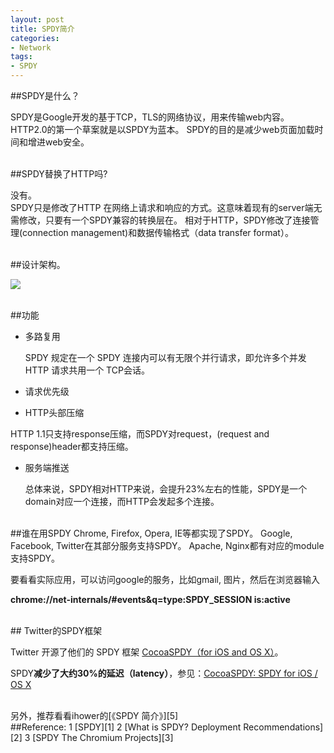 ```yaml
---
layout: post 
title: SPDY简介   
categories: 
- Network 
tags:   
- SPDY
---  
```


##SPDY是什么？

SPDY是Google开发的基于TCP，TLS的网络协议，用来传输web内容。HTTP2.0的第一个草案就是以SPDY为蓝本。
SPDY的目的是减少web页面加载时间和增进web安全。

<br>
##SPDY替换了HTTP吗?

没有。  
SPDY只是修改了HTTP 在网络上请求和响应的方式。这意味着现有的server端无需修改，只要有一个SPDY兼容的转换层在。
相对于HTTP，SPDY修改了连接管理(connection management)和数据传输格式（data transfer format）。

<br>
##设计架构。


![](http://www.cubrid.org/files/attach/images/220547/186/504/http_vs_spdy.png)

<br>
##功能

* 多路复用  

   SPDY 规定在一个 SPDY 连接内可以有无限个并行请求，即允许多个并发 HTTP 请求共用一个 TCP会话。

* 请求优先级

* HTTP头部压缩  

HTTP 1.1只支持response压缩，而SPDY对request，(request and response)header都支持压缩。

* 服务端推送

  总体来说，SPDY相对HTTP来说，会提升23%左右的性能，SPDY是一个domain对应一个连接，而HTTP会发起多个连接。

<br>
##谁在用SPDY
Chrome, Firefox, Opera, IE等都实现了SPDY。    
Google, Facebook, Twitter在其部分服务支持SPDY。  
Apache, Nginx都有对应的module支持SPDY。

要看看实际应用，可以访问google的服务，比如gmail, 图片，然后在浏览器输入

**chrome://net-internals/#events&q=type:SPDY_SESSION is:active**

<br>
## Twitter的SPDY框架

Twitter 开源了他们的 SPDY 框架 [CocoaSPDY（for iOS and OS X）][4]。  

SPDY**减少了大约30%的延迟（latency）**，参见：[CocoaSPDY: SPDY for iOS / OS X][6]

<br>
另外，推荐看看ihower的[《SPDY 简介》][5]

<br>
##Reference:
1 [SPDY][1]  
2 [What is SPDY? Deployment Recommendations][2]  
3 [SPDY The Chromium Projects][3]

[1]:http://en.wikipedia.org/wiki/SPDY
[2]:http://www.cubrid.org/blog/dev-platform/what-is-spdy-deployment-recommendations/
[3]:http://www.chromium.org/spdy
[4]:https://github.com/twitter/CocoaSPDY
[5]:http://vdisk.weibo.com/s/nuU6W
[6]:https://blog.twitter.com/2013/cocoaspdy-spdy-for-ios-os-x




